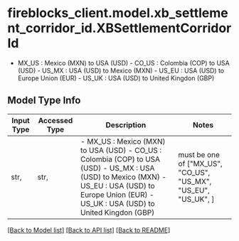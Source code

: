 # fireblocks_client.model.xb_settlement_corridor_id.XBSettlementCorridorId

- MX_US : Mexico (MXN) to USA (USD) - CO_US : Colombia (COP) to USA (USD) - US_MX : USA (USD) to Mexico (MXN) - US_EU : USA (USD) to Europe Union (EUR) - US_UK : USA (USD) to United Kingdon (GBP) 

## Model Type Info
Input Type | Accessed Type | Description | Notes
------------ | ------------- | ------------- | -------------
str,  | str,  | - MX_US : Mexico (MXN) to USA (USD) - CO_US : Colombia (COP) to USA (USD) - US_MX : USA (USD) to Mexico (MXN) - US_EU : USA (USD) to Europe Union (EUR) - US_UK : USA (USD) to United Kingdon (GBP)  | must be one of ["MX_US", "CO_US", "US_MX", "US_EU", "US_UK", ] 

[[Back to Model list]](../../README.md#documentation-for-models) [[Back to API list]](../../README.md#documentation-for-api-endpoints) [[Back to README]](../../README.md)

